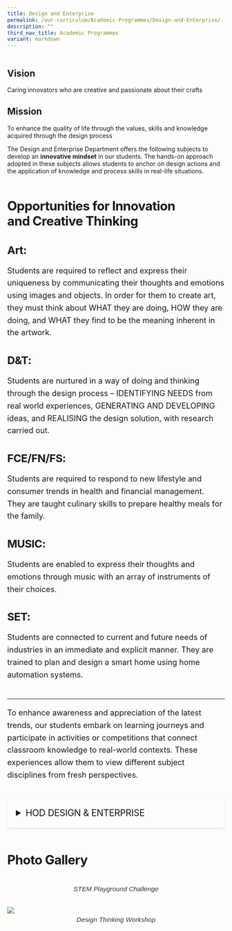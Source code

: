```yaml
---
title: Design and Enterprise
permalink: /our-curriculum/Academic-Programmes/Design-and-Enterprise/
description: ""
third_nav_title: Academic Programmes
variant: markdown
---
```

<div class="yck-component">
	<div class="ken-burns-container">
    <figure>
        <img alt="" src="https://www.yiochukangsec.moe.edu.sg/images/Our%20Curriculum/Academic%20Programmes/Design%20and%20Enterprise/D1.jpg">
    </figure>
	</div>
	</div>
	<div class="-&quot;yck-component&quot;">
   <div class="yck-flexbox-grid">
        <div class="isomer-card">
            <h2><strong>Vision</strong></h2>
            <p>Caring innovators who are creative and passionate about their crafts</p>
        </div>
        <div class="isomer-card">
            <h2><strong>Mission</strong></h2>
            <p>To enhance the quality of life through the values, skills and knowledge acquired through the design process</p>
        </div>
    </div>
    <p>The Design and Enterprise Department offers the following subjects to develop an <strong>innovative mindset</strong> in our students. The hands-on approach adopted in these subjects allows students to anchor on design actions and the application of knowledge and process skills in real-life situations.</p>
    <div class="figure">
        <img alt="" src="https://staging-lite.d3o5f2eggdqz6.amplifyapp.com/images/Our%20Curriculum/Academic%20Programmes/Design%20and%20Enterprise/D_Tframework.png">
    </div>
</div>

<div class="yck-component">
    <h3><strong>Opportunities for Innovation and Creative Thinking</strong></h3>
    <h4>Art:</h4>
    <p>Students are required to reflect and express their uniqueness by communicating their thoughts and emotions using images and objects. In order for them to create art, they must think about WHAT they are doing, HOW they are doing, and WHAT they find to be the meaning inherent in the artwork.</p>
    <h4>D&amp;T:</h4>
    <p>Students are nurtured in a way of doing and thinking through the design process – IDENTIFYING NEEDS from real world experiences, GENERATING AND DEVELOPING ideas, and REALISING the design solution, with research carried out.</p>
    <h4>FCE/FN/FS:</h4>
    <p>Students are required to respond to new lifestyle and consumer trends in health and financial management. They are taught culinary skills to prepare healthy meals for the family.</p>
    <h4>MUSIC:</h4>
    <p>Students are enabled to express their thoughts and emotions through music with an array of instruments of their choices.</p>
    <h4>SET:</h4>
    <p>Students are connected to current and future needs of industries in an immediate and explicit manner. They are trained to plan and design a smart home using home automation systems.</p>
</div>
<hr>
<div class="yck-component">
    <p>To enhance awareness and appreciation of the latest trends, our students embark on learning journeys and participate in activities or competitions that connect classroom knowledge to real-world contexts. These experiences allow them to view different subject disciplines from fresh perspectives.</p>
</div>
<div class="yck-component">
    <div class="col-container">
        <div class="isomer-card">
            <details>
                <summary class="yck-h5">HOD Design &amp; Enterprise</summary>
                <p class="yck-h6">Ms Hoon Siew Hui [ext: 206]</p>
            </details>
        </div>
    </div>
</div>


<div class="yck-component">
    <h3><strong>Photo Gallery</strong></h3>
    <div class="yck-flexbox-grid">
        <img alt="" src="https://www.yiochukangsec.moe.edu.sg/images/Our%20Curriculum/Academic%20Programmes/Design%20and%20Enterprise/D3.png">
        <img alt="" src="https://www.yiochukangsec.moe.edu.sg/images/Our%20Curriculum/Academic%20Programmes/Design%20and%20Enterprise/D4.png">
    </div>
    <div class="yck-flexbox-grid">
        <figure>
            <img class="ken-burns-img" alt="" src="https://staging-lite.d3o5f2eggdqz6.amplifyapp.com/images/Our%20Curriculum/Academic%20Programmes/Design%20and%20Enterprise/STEM_Playground_Challenge.png">
            <figcaption>STEM Playground Challenge</figcaption>
        </figure>
        <figure>
            <img src="https://staging-lite.d3o5f2eggdqz6.amplifyapp.com/images/Our%20Curriculum/Academic%20Programmes/Design%20and%20Enterprise/Design_Thinking_Workshop.png">
            <figcaption>Design Thinking Workshop</figcaption>
        </figure>
    </div>
</div>


<style>
:root {
    --yck-text-line-height: 1.6em;
    --yck-heading-line-height: 1.2em;
    --yck-heading-letter-spacing: -0.02em;
    --yck-spacing-unit: 1rem;

    --yck-step--2: clamp(0.7813rem, 0.9263rem + -0.1872vw, 0.8889rem);
    --yck-step--1: clamp(0.9375rem, 1.0217rem + -0.1087vw, 1rem);
    --yck-step-0: clamp(1.125rem, 1.125rem + 0vw, 1.125rem);
    --yck-step-1: clamp(1.2656rem, 1.2363rem + 0.1467vw, 1.35rem);
    --yck-step-2: clamp(1.4238rem, 1.3556rem + 0.3412vw, 1.62rem);
    --yck-step-3: clamp(1.6018rem, 1.4828rem + 0.5951vw, 1.944rem);
    --yck-step-4: clamp(1.802rem, 1.6174rem + 0.9231vw, 2.3328rem);
    --yck-step-5: clamp(2.0273rem, 1.7587rem + 1.3427vw, 2.7994rem);

    --yck-space-s-xl: clamp(0.75rem, 0.9263rem + 1.9565vw, 2.7994rem);
    interpolate-size: allow-keywords;
}

.yck-component {
    line-height: var(--yck-text-line-height);
    letter-spacing: normal;
    font-size: var(--yck-step-0);
    margin-bottom: var(--yck-spacing-unit);
}

.yck-component h1,
.yck-component h2,
.yck-component h3,
.yck-component h4,
.yck-component h5,
.yck-component h6,
.yck-component p {
    overflow-wrap: break-word;
}

.yck-component h1,
.yck-component h2,
.yck-component h3,
.yck-component h4,
.yck-component h5,
.yck-component h6 {
    text-wrap: balance;
}

.yck-component p,
.yck-component ol li,
.yck-component ul li {
    text-wrap: pretty;
    margin-bottom: var(--yck-spacing-unit);
}

.yck-component p:last-child,
.yck-component ul li:last-child,
.yck-component ol li:last-child {
    margin-bottom: calc(var(--yck-space-s-xl)*1.2);
}

.yck-component .yck-h1,
.yck-component h1 {
    font-size: var(--yck-step-5);
    margin-bottom: var(--yck-space-s-xl);
    line-height: var(--yck-heading-line-height);
    letter-spacing: var(--yck-heading-letter-spacing);
}

.yck-component .yck-h2,
.yck-component h2 {
    font-size: var(--yck-step-4);
    margin-bottom: calc(var(--yck-spacing-unit) * 0.6);
    line-height: var(--yck-heading-line-height);
    letter-spacing: var(--yck-heading-letter-spacing);
}

.yck-component .yck-h3,
.yck-component h3 {
    font-size: var(--yck-step-3);
    margin-bottom: calc(var(--yck-spacing-unit) * 0.5);
    line-height: var(--yck-heading-line-height);
    letter-spacing: var(--yck-heading-letter-spacing);
}

.yck-component .yck-h4,
.yck-component h4 {
    font-size: var(--yck-step-2);
    margin-bottom: calc(var(--yck-spacing-unit) * 0.3);
    text-transform: capitalize;
    line-height: var(--yck-heading-line-height);
    letter-spacing: var(--yck-heading-letter-spacing);
}

.yck-component .yck-h5,
.yck-component h5 {
    font-size: var(--yck-step-1);
    margin-bottom: calc(var(--yck-spacing-unit) * 0.1);
    text-transform: uppercase;
    line-height: var(--yck-heading-line-height);
    letter-spacing: var(--yck-heading-letter-spacing);
}

.yck-component .yck-h6,
.yck-component h6 {
    font-size: var(--yck-step-0);
    margin-bottom: var(--yck-spacing-unit);
    text-transform: uppercase;
    line-height: var(--yck-heading-line-height);
    letter-spacing: var(--yck-heading-letter-spacing);
}

.yck-component .col-container {
    width: 100%;
    max-width: 1000px;
    margin: 0 auto;

    /* CSS Multi-column Layout properties */
    column-count: 2;
    column-width: 360px;
    column-gap: 1.5rem;
}

.yck-component .isomer-card {
    break-inside: avoid;
    /* Prevents content from breaking across columns */
    page-break-inside: avoid;
    /* For older browsers */
    padding: 20px;
    margin-bottom: var(--yck-spacing-unit) !important;
    border-radius: 5px;
    box-shadow: 0 2px 4px rgba(0, 0, 0, 0.1);
}

/* Flexbox Grid */
.yck-component .yck-flexbox-grid {
    --yck-min: 22ch;
    --yck-gap: 1.5em;
    display: flex;
    flex-wrap: wrap;
    list-style: none;
    gap: var(--yck-gap);
}

.yck-component .yck-flexbox-grid>* {
    flex: 1 0 var(--yck-min);
    list-style: none;
}

.yck-component figure {
    /*   border: thin #c0c0c0 solid; */
    display: flex !important;
    flex-flow: column !important;
    /*   padding: 5px; */
    max-width: 100%;
    margin: auto !important;
}

.yck-component figcaption {
    background-color: rgba(255, 255, 255, 0.75);
    color: #333;
    font: italic var(--yck-step--1) sans-serif;
    padding: 5px;
    text-align: center;
}
	
.ken-burns-container {
            max-width: 100%;
            height: auto;
            overflow: hidden;
            position: relative;
        }

        .ken-burns-image {
            width: 100%;
            height: 100%;
            object-fit: cover;
            animation: kenBurns 30s ease-in-out infinite alternate;
        }

        @keyframes kenBurns {
            from {
                transform: scale(1);
            }
            to {
                transform: scale(1.3);
            }
        }
</style>